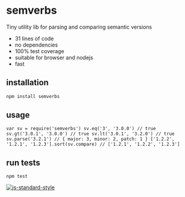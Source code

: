 # semverbs
Tiny utility lib for parsing and comparing semantic versions

- 31 lines of code
- no dependencies
- 100% test coverage
- suitable for browser and nodejs
- fast

## installation
```js
npm install semverbs
```

## usage
`
 var sv = require('semverbs')
 sv.eq('3', '3.0.0') // true
 sv.gt('3.0.1', '3.0.0') // true
 sv.lt('3.0.1', '3.2.0') // true
 sv.parse('3.2.1') // { major: 3, minor: 2, patch: 1 }
 ['1.2.2', '1.2.1', '1.2.3'].sort(sv.compare) // ['1.2.1', '1.2.2', '1.2.3']
`

## run tests
` npm test `

[![js-standard-style](https://cdn.rawgit.com/feross/standard/master/badge.svg)](https://github.com/feross/standard)
